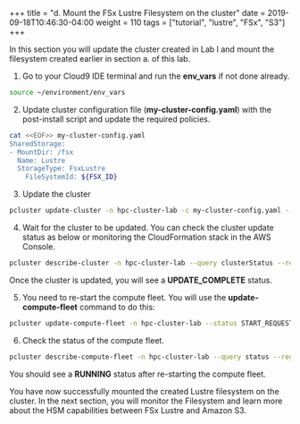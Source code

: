 +++
title = "d. Mount the FSx Lustre Filesystem on the cluster"
date = 2019-09-18T10:46:30-04:00
weight = 110
tags = ["tutorial", "lustre", "FSx", "S3"]
+++


In this section you will update the cluster created in Lab I and  mount the filesystem created earlier in section a. of this lab.

1. Go to your Cloud9 IDE terminal and run the **env_vars** if not done already.

```bash
source ~/environment/env_vars
```

2. Update cluster configuration file (**my-cluster-config.yaml**) with the post-install script and update the required policies.

```bash
cat <<EOF>> my-cluster-config.yaml
SharedStorage:
- MountDir: /fsx
  Name: Lustre
  StorageType: FsxLustre
    FileSystemId: ${FSX_ID}
```

3. Update the cluster

```bash
pcluster update-cluster -n hpc-cluster-lab -c my-cluster-config.yaml --region ${AWS_REGION} --suppress-validators ALL
```

4. Wait for the cluster to be updated. You can check the cluster update status as below or monitoring the CloudFormation stack in the AWS Console.

```bash
pcluster describe-cluster -n hpc-cluster-lab --query clusterStatus --region ${AWS_REGION}
```

Once the cluster is updated, you will see a **UPDATE_COMPLETE** status.

5. You need to re-start the compute fleet.  You will use the **update-compute-fleet** command to do this:

```bash
pcluster update-compute-fleet -n hpc-cluster-lab --status START_REQUESTED --region ${AWS_REGION}
```

6. Check the status of the compute fleet.

```bash
pcluster describe-compute-fleet -n hpc-cluster-lab --query status --region ${AWS_REGION}
```

You should see a **RUNNING** status after re-starting the compute fleet.


You have now successfully mounted the created Lustre filesystem on the cluster. In the next section, you will monitor the Filesystem and learn more about the HSM capabilities between FSx Lustre and Amazon S3.

